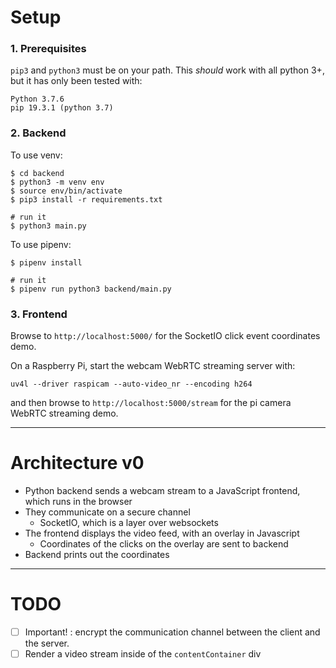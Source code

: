 # Setup

### 1. Prerequisites

`pip3` and `python3` must be on your path. This *should* work with all python 3+, but it has only been tested with:

```
Python 3.7.6
pip 19.3.1 (python 3.7)
```

### 2. Backend

To use venv:
```
$ cd backend
$ python3 -m venv env
$ source env/bin/activate
$ pip3 install -r requirements.txt

# run it
$ python3 main.py
```

To use pipenv:
```
$ pipenv install

# run it
$ pipenv run python3 backend/main.py
```

### 3. Frontend

Browse to `http://localhost:5000/` for the SocketIO click event coordinates demo.

On a Raspberry Pi, start the webcam WebRTC streaming server with:
```
uv4l --driver raspicam --auto-video_nr --encoding h264
```
and then browse to `http://localhost:5000/stream` for the pi camera WebRTC streaming demo.

---

# Architecture v0

* Python backend sends a webcam stream to a JavaScript frontend, which runs in the browser
* They communicate on a secure channel
  * SocketIO, which is a layer over websockets
* The frontend displays the video feed, with an overlay in Javascript
  * Coordinates of the clicks on the overlay are sent to backend
* Backend prints out the coordinates

---

# TODO

* [ ] Important! : encrypt the communication channel between the client and the server.
* [ ] Render a video stream inside of the `contentContainer` div
